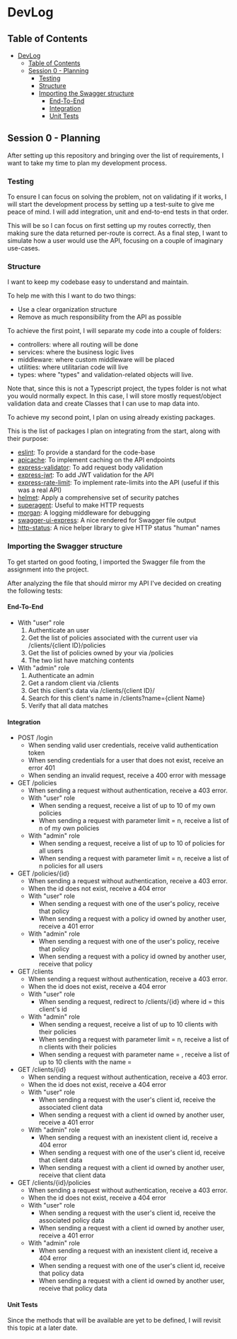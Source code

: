 # DevLog

## Table of Contents

- [DevLog](#devlog)
  - [Table of Contents](#table-of-contents)
  - [Session 0 - Planning](#session-0---planning)
    - [Testing](#testing)
    - [Structure](#structure)
    - [Importing the Swagger structure](#importing-the-swagger-structure)
      - [End-To-End](#end-to-end)
      - [Integration](#integration)
      - [Unit Tests](#unit-tests)

## Session 0 - Planning

After setting up this repository and bringing over the list of requirements, I want to take my time to plan my development process.

### Testing

To ensure I can focus on solving the problem, not on validating if it works, I will start the development process by setting up a test-suite to give me peace of mind. I will add integration, unit and end-to-end tests in that order.

This will be so I can focus on first setting up my routes correctly, then making sure the data returned per-route is correct. As a final step, I want to simulate how a user would use the API, focusing on a couple of imaginary use-cases.

### Structure

I want to keep my codebase easy to understand and maintain.

To help me with this I want to do two things:

- Use a clear organization structure
- Remove as much responsibility from the API as possible

To achieve the first point, I will separate my code into a couple of folders:

- controllers: where all routing will be done
- services: where the business logic lives
- middleware: where custom middleware will be placed
- utilities: where utilitarian code will live
- types: where "types" and validation-related objects will live.

Note that, since this is not a Typescript project, the types folder is not what you would normally expect. In this case, I will store mostly request/object validation data and create Classes that I can use to map data into.

To achieve my second point, I plan on using already existing packages.

This is the list of packages I plan on integrating from the start, along with their purpose:

- [eslint](https://www.npmjs.com/package/eslint): To provide a standard for the code-base
- [apicache](https://www.npmjs.com/package/apicache): To implement caching on the API endpoints
- [express-validator](https://www.npmjs.com/package/express-validator): To add request body validation
- [express-jwt](https://www.npmjs.com/package/express-jwt): To add JWT validation for the API
- [express-rate-limit](https://www.npmjs.com/package/express-rate-limit): To implement rate-limits into the API (useful if this was a real API)
- [helmet](https://www.npmjs.com/package/helmet): Apply a comprehensive set of security patches
- [superagent](https://www.npmjs.com/package/superagent): Useful to make HTTP requests
- [morgan](https://www.npmjs.com/package/morgan): A logging middleware for debugging
- [swagger-ui-express](https://www.npmjs.com/package/swagger-ui-express): A nice rendered for Swagger file output
- [http-status](https://www.npmjs.com/package/http-status): A nice helper library to give HTTP status "human" names

### Importing the Swagger structure

To get started on good footing, I imported the Swagger file from the assignment into the project.

After analyzing the file that should mirror my API I've decided on creating the following tests:

#### End-To-End

- With "user" role
  1. Authenticate an user
  2. Get the list of policies associated with the current user via /clients/{client ID}/policies
  3. Get the list of policies owned by your via /policies
  4. The two list have matching contents
- With "admin" role
  1. Authenticate an admin
  2. Get a random client via /clients
  3. Get this client's data via /clients/{client ID}/
  4. Search for this client's name in /clients?name={client Name}
  5. Verify that all data matches

#### Integration

- POST /login
  - When sending valid user credentials, receive valid authentication token
  - When sending credentials for a user that does not exist, receive an error 401
  - When sending an invalid request, receive a 400 error with message
- GET /policies
  - When sending a request without authentication, receive a 403 error.
  - With "user" role
    - When sending a request, receive a list of up to 10 of my own policies
    - When sending a request with parameter limit = n, receive a list of n of my own policies
  - With "admin" role
    - When sending a request, receive a list of up to 10 of policies for all users
    - When sending a request with parameter limit = n, receive a list of n policies for all users
- GET /policies/{id}
  - When sending a request without authentication, receive a 403 error.
  - When the id does not exist, receive a 404 error
  - With "user" role
    - When sending a request with one of the user's policy, receive that policy
    - When sending a request with a policy id owned by another user, receive a 401 error
  - With "admin" role
    - When sending a request with one of the user's policy, receive that policy
    - When sending a request with a policy id owned by another user, receive that policy
- GET /clients
  - When sending a request without authentication, receive a 403 error.
  - When the id does not exist, receive a 404 error
  - With "user" role
    - When sending a request, redirect to /clients/{id} where id = this client's id
  - With "admin" role
    - When sending a request, receive a list of up to 10 clients with their policies
    - When sending a request with parameter limit = n, receive a list of n clients with their policies
    - When sending a request with parameter name = <?>, receive a list of up to 10 clients with the name = <?>
- GET /clients/{id}
  - When sending a request without authentication, receive a 403 error.
  - When the id does not exist, receive a 404 error
  - With "user" role
    - When sending a request with the user's client id, receive the associated client data
    - When sending a request with a client id owned by another user, receive a 401 error
  - With "admin" role
    - When sending a request with an inexistent client id, receive a 404 error
    - When sending a request with one of the user's client id, receive that client data
    - When sending a request with a client id owned by another user, receive that client data
- GET /clients/{id}/policies
  - When sending a request without authentication, receive a 403 error.
  - When the id does not exist, receive a 404 error
  - With "user" role
    - When sending a request with the user's client id, receive the associated policy data
    - When sending a request with a client id owned by another user, receive a 401 error
  - With "admin" role
    - When sending a request with an inexistent client id, receive a 404 error
    - When sending a request with one of the user's client id, receive that policy data
    - When sending a request with a client id owned by another user, receive that policy data

#### Unit Tests

Since the methods that will be available are yet to be defined, I will revisit this topic at a later date.
